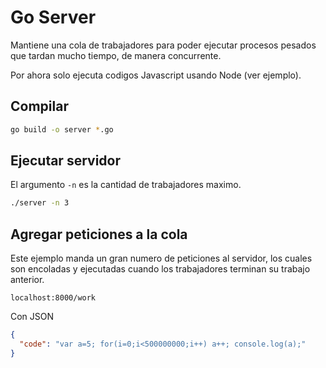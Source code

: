 # Go Server

Mantiene una cola de trabajadores para poder ejecutar procesos pesados que tardan mucho tiempo, de manera concurrente.

Por ahora solo ejecuta codigos Javascript usando Node (ver ejemplo).

## Compilar

```bash
go build -o server *.go
```

## Ejecutar servidor

El argumento `-n` es la cantidad de trabajadores maximo.

```bash
./server -n 3
```

## Agregar peticiones a la cola

Este ejemplo manda un gran numero de peticiones al servidor, los cuales son encoladas y ejecutadas cuando los trabajadores terminan su trabajo anterior.

```
localhost:8000/work
```

Con JSON

```json
{
  "code": "var a=5; for(i=0;i<500000000;i++) a++; console.log(a);"
}
```

